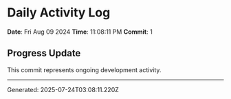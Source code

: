 # Daily Activity Log

**Date**: Fri Aug 09 2024
**Time**: 11:08:11 PM
**Commit**: 1

## Progress Update

This commit represents ongoing development activity.

---
Generated: 2025-07-24T03:08:11.220Z
